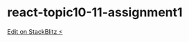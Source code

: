 # react-topic10-11-assignment1

[Edit on StackBlitz ⚡️](https://stackblitz.com/edit/react-topic10-11-assignment1)